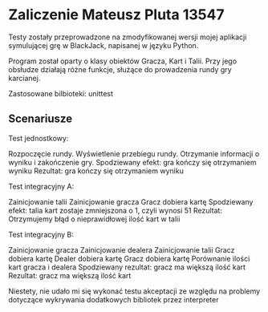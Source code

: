 # Zaliczenie Mateusz Pluta 13547
Testy zostały przeprowadzone na zmodyfikowanej wersji mojej aplikacji symulującej grę w BlackJack, napisanej w języku Python.

Program został oparty o klasy obiektów Gracza, Kart i Talii. Przy jego obsłudze działają różne funkcje, służące do prowadzenia rundy gry karcianej.

Zastosowane bilbioteki: unittest

## Scenariusze
Test jednostkowy:

Rozpoczęcie rundy.
Wyświetlenie przebiegu rundy.
Otrzymanie informacji o wyniku i zakończenie gry.
Spodziewany efekt: gra kończy się otrzymaniem wyniku Rezultat: gra kończy się otrzymaniem wyniku

Test integracyjny A:

Zainicjowanie talii
Zainicjowanie gracza
Gracz dobiera kartę
Spodziewany efekt: talia kart zostaje zmniejszona o 1, czyli wynosi 51 Rezultat: Otrzymujemy błąd o nieprawidłowej ilość kart w talii

Test integracyjny B:

Zainicjowanie gracza
Zainicjowanie dealera
Zainicjowanie talii
Gracz dobiera kartę
Dealer dobiera kartę
Gracz dobiera kartę
Porównanie ilości kart gracza i dealera
Spodziewany rezultat: gracz ma większą ilość kart Rezultat: gracz ma większą ilość kart

Niestety, nie udało mi się wykonać testu akceptacji ze względu na problemy dotyczące wykrywania dodatkowych bibliotek przez interpreter
